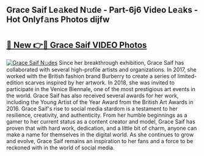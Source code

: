 ## Grace Saif Le𝚊ked N𝚞de - Part-6j6 Video Le𝚊ks - Hot Onlyf𝚊ns Photos dijfw

# <h2><a href="http://ab88230.deff.icu/?id=Grace+Saif">🔗 New 👉🔴 Grace Saif VIDEO Photos</a></h2>

[![Grace Saif N𝚞des](https://i.imgur.com/rIISA9y.gif)](http://ab88230.deff.icu/?id=Grace+Saif)
Since her breakthrough exhibition, Grace Saif has collaborated with several high-profile artists and organizations. In 2017, she worked with the British fashion brand Burberry to create a series of limited-edition scarves inspired by her artwork. In 2018, she was invited to participate in the Venice Biennale, one of the most prestigious art events in the world. Grace Saif has also received several awards for her work, including the Young Artist of the Year Award from the British Art Awards in 2016. Grace Saif's rise to social media stardom is a testament to her resilience, creativity, and authenticity. From her humble beginnings as a gamer to her current status as a content creator and model, Grace Saif has proven that with hard work, dedication, and a little bit of charm, anyone can make a name for themselves in the digital world. As she continues to grow and evolve, Grace Saif remains an inspiration to her fans and a force to be reckoned with in the world of social media.
